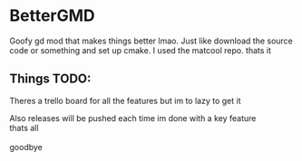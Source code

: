# BetterGMD
Goofy gd mod that makes things better lmao.
Just like download the source code or something and set up cmake.
I used the matcool repo.
thats it

## Things TODO:
Theres a trello board for all the features but im to lazy to get it

Also releases will be pushed each time im done with a key feature<br>
thats all<br><br>
goodbye
